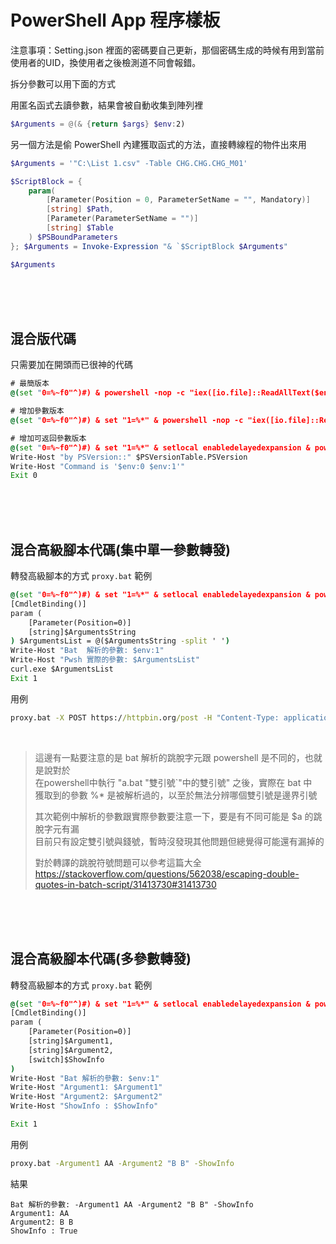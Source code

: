PowerShell App 程序樣板
====

注意事項：Setting.json 裡面的密碼要自己更新，那個密碼生成的時候有用到當前使用者的UID，換使用者之後檢測道不同會報錯。

拆分參數可以用下面的方式

用匿名函式去讀參數，結果會被自動收集到陣列裡

```ps1
$Arguments = @(& {return $args} $env:2)
```

另一個方法是偷 PowerShell 內建獲取函式的方法，直接轉線程的物件出來用

```ps1
$Arguments = '"C:\List 1.csv" -Table CHG.CHG.CHG_M01'

$ScriptBlock = {
    param(
        [Parameter(Position = 0, ParameterSetName = "", Mandatory)]
        [string] $Path,
        [Parameter(ParameterSetName = "")]
        [string] $Table
    ) $PSBoundParameters
}; $Arguments = Invoke-Expression "& `$ScriptBlock $Arguments"

$Arguments
```



<br><br><br>

## 混合版代碼
只需要加在開頭而已很神的代碼

```bat
# 最簡版本
@(set "0=%~f0"^)#) & powershell -nop -c "iex([io.file]::ReadAllText($env:0))" & exit /b

# 增加參數版本
@(set "0=%~f0"^)#) & set "1=%*" & powershell -nop -c "iex([io.file]::ReadAllText($env:0))" & exit /b

# 增加可返回參數版本
@(set "0=%~f0"^)#) & set "1=%*" & setlocal enabledelayedexpansion & powershell -nop -c "iex([io.file]::ReadAllText($env:0));$Host.SetShouldExit($LastExitCode);Exit $LastExitCode" & exit /b !errorlevel!
Write-Host "by PSVersion::" $PSVersionTable.PSVersion
Write-Host "Command is '$env:0 $env:1'"
Exit 0


```



<br><br><br>

## 混合高級腳本代碼(集中單一參數轉發)
轉發高級腳本的方式 `proxy.bat` 範例

```bat
@(set "0=%~f0"^)#) & set "1=%*" & setlocal enabledelayedexpansion & powershell -nop -c "$dq=[char]34;$a='(['+$dq+'$])';$b='`$1';$scr=([io.file]::ReadAllText($env:0,[Text.Encoding]::Default)-split'\n',2)[1]; iex('&{'+$scr+'}'+($dq+($env:1-replace($a,$b))+$dq)); $err=$LastExitCode;$Host.SetShouldExit($err);Exit($err)" & exit /b !errorlevel!
[CmdletBinding()]
param (
    [Parameter(Position=0)]
    [string]$ArgumentsString
) $ArgumentsList = @($ArgumentsString -split ' ')
Write-Host "Bat  解析的參數: $env:1"
Write-Host "Pwsh 實際的參數: $ArgumentsList"
curl.exe $ArgumentsList
Exit 1


```

用例

```bat
proxy.bat -X POST https://httpbin.org/post -H "Content-Type: application/json" -d "{\"key\": \"value\"}"


```

<br>

> 這邊有一點要注意的是 bat 解析的跳脫字元跟 powershell 是不同的，也就是說對於  
> 在powershell中執行 "a.bat "雙引號`"中的雙引號" 之後，實際在 bat 中  
> 獲取到的參數 %* 是被解析過的，以至於無法分辨哪個雙引號是邊界引號  
>   
> 其次範例中解析的參數跟實際參數要注意一下，要是有不同可能是 $a 的跳脫字元有漏  
> 目前只有設定雙引號與錢號，暫時沒發現其他問題但總覺得可能還有漏掉的  
>   
> 對於轉譯的跳脫符號問題可以參考這篇大全  
> https://stackoverflow.com/questions/562038/escaping-double-quotes-in-batch-script/31413730#31413730  



<br><br><br>

## 混合高級腳本代碼(多參數轉發)
轉發高級腳本的方式 `proxy.bat` 範例

```bat
@(set "0=%~f0"^)#) & set "1=%*" & setlocal enabledelayedexpansion & powershell -nop -c "$scr=([io.file]::ReadAllText($env:0,[Text.Encoding]::Default)-split'\n',2)[1]; iex('&{'+$scr+'}'+($env:1)); $err=$LastExitCode;$Host.SetShouldExit($err);Exit($err)" & exit /b !errorlevel!
[CmdletBinding()]
param (
    [Parameter(Position=0)]
    [string]$Argument1,
    [string]$Argument2,
    [switch]$ShowInfo
)
Write-Host "Bat 解析的參數: $env:1"
Write-Host "Argument1: $Argument1"
Write-Host "Argument2: $Argument2"
Write-Host "ShowInfo : $ShowInfo"

Exit 1


```

用例

```bat
proxy.bat -Argument1 AA -Argument2 "B B" -ShowInfo

```

結果

```
Bat 解析的參數: -Argument1 AA -Argument2 "B B" -ShowInfo
Argument1: AA
Argument2: B B
ShowInfo : True
```

